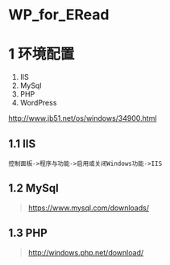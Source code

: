 # WP_for_ERead

# 1 环境配置
1. IIS
2. MySql
3. PHP
4. WordPress

http://www.jb51.net/os/windows/34900.html

## 1.1 IIS
`控制面板->程序与功能->启用或关闭Windows功能->IIS`

## 1.2 MySql
> https://www.mysql.com/downloads/

## 1.3 PHP
> http://windows.php.net/download/


